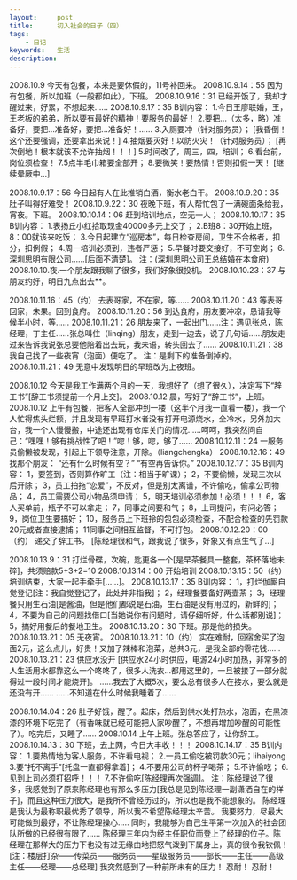 ```yaml
---
layout: 	post
title: 		初入社会的日子（四）
tags: 
	- 日记
keywords: 	生活
description: 	
---
```

2008.10.9
今天有包餐，本来是要休假的，11号补回来。
2008.10.9.14：55
因为有包餐，所以加班（一般都如此），下班。
2008.10.9.16：31
已经开饭了，我却才醒过来，好累，不想起来……
2008.10.9.17：35
B训内容：
1.今日王廖联婚，王，王老板的弟弟，所以要有最好的精神！要服务的最好！
2.要把…（太多，略）准备好，要把…准备好，要把…准备好！……
3.入厕要冲（针对服务员）；
[我昏倒！这个还要强调，还要拿出来说！]
4.抽烟要灭好！以防火灾！（针对服务员）；
[再次倒地！根本就该不允许抽烟！！！]
5.时间改了，周三，四，培训；
6.看台前，岗位须检查！
7.5点半毛巾箱要全部开；
8.要微笑！要热情！否则扣假一天！
[继续晕厥中...]

2008.10.9.17：56
今日起有人在此推销白酒，衡水老白干。
2008.10.9.20：35
肚子叫得好难受！
2008.10.9.22：30
夜晚下班，有人帮忙包了一满碗面条给我，宵夜。下班。
2008.10.10.14：06
赶到培训地点，空无一人；
2008.10.10.17：35
B训内容：
1.表扬丘小红拾取现金40000多元上交了；
2.B班8：30开始上班，8：00就该来吃饭；
3.今日起建立“巡房本”，每日检查房间，卫生不合格者，扣分，扣例假；
4.周一培训必须到，违者严惩；
5.早餐时要交接好，不可空岗；
6.深圳思明有限公司……[后面不清楚]。
注：(深圳思明公司王总结婚在本食府)
2008.10.10.夜.一个朋友跟我聊了很多，我们好象很投机。
2008.10.10.23：37
与朋友约好，明日九点出去**。

2008.10.11.16：45（约）
去表哥家，不在家，等……
2008.10.11.20：43
等表哥回家，未果。回到食府。
2008.10.11.20：56
到达食府，朋友要冲凉，恳请我等候半小时，等……
2008.10.11.21：26
朋友来了，一起出门……注：遇见张总，陈经理，丁主任……张总叫住（linqing）朋友，走到一边去，说了几句话……朋友走过来告诉我说张总要他陪着出去玩，我未语，转头回去了……
2008.10.11.21：38
我自己找了一些夜宵（泡面）便吃了。
注：是剩下的准备倒掉的。
2008.10.11.21：49
无意中发现明日的早班改为上夜班。

2008.10.12
今天是我工作满两个月的一天，我想好了（想了很久），决定写下“辞工书”[辞工书须提前一个月上交]。
2008.10.12
晨，写好了“辞工书”，上班。
2008.10.12
上午有包餐，把客人全部冲到一楼（这半个月我一直看一楼），我一个人忙得焦头烂额，并且发现有早班打水者没有打开电源烧水，全冷水，另外加大台，我一个人慢慢搬，中途还出现有仓库关门的情况……呵呵，我突然问自己：“嘿嘿！够有挑战性了吧！”唿！够，唿，够了……
2008.10.12.11：24
一服务员偷懒被发现，引起上下领导注意，开除。（liangchengka）
2008.10.12.16：49
找那个朋友：
“还有什么时候有空？”
“有空再告诉你。”
2008.10.12.17：35
B训内容：
1，要签到，否则算作旷工（注：相当于旷课）；
2，不要偷懒，发现三次以后开除；
3，员工拍拖“恋爱”，不反对，但是别太离谱，不许偷吃，偷拿公司物品；
4，员工需要公司小物品须申请；
5，明天培训必须参加！必须！！！
6，客人买单前，瓶子不可以拿走；
7，同事之间要和气；
8，上司提问，有问必答；
9，岗位卫生要搞好；
10，服务员上下班拎的包包必须检查，不配合检查的先罚款20元或者直接逮捕；
11同事之间相互监督，不可打包。
2008.10.12.20：00（约）
递交了辞工书。
[陈经理很和气，跟我说了很多，好象又有点生气了...]

2008.10.13.9：31
打烂骨碟，次碗，匙更各一个[是早茶餐具一整套，茶杯落地未碎]，共须赔款5+3+2=10
2008.10.13.14：00
开始培训
2008.10.13.15：50（约）
培训结束，大家一起手牵手[......]。
2008.10.13.17：35
B训内容：
1，打烂伽厮自觉登记[注：我自觉登记了，此处并非指我]；
2，经理餐要备好两壶茶；
3，经理餐只用生石油[是酱油，但是他们都说是石油，生石油是没有用过的，新鲜的]；
4，不要为自己的问题找借口[当她说你有问题时，请仔细听好，什么话都别说]；
5，搞好用餐后的餐地卫生。
2008.10.13.20：30
下班。那是他的损失。
2008.10.13.21：05
无夜宵。
2008.10.13.21：10（约）
实在难耐，回宿舍买了泡面2元，这么点儿，好贵！又加了辣棒和泡菜，总共3元，是我全部的零花钱……2008.10.13.21：23
供应水没开
[供应水24小时供应，电源24小时加热，非常多的人生活用水都靠这么一个咚咚了，很多人洗衣...都用这里的，一旦被接了一部分就得过一段时间才能烧开]。
……我去了大概5次，要么总有很多人在接水，要么就是还没有开……
……不知道在什么时候我睡着了……

2008.10.14.04：26
肚子好饿，醒了。起床，然后到供水处打热水，泡面，在黑漆漆的环境下吃完了（有香味就已经可能把人家吵醒了，不想再增加吵醒的可能性了）。吃完后，又睡了……
2008.10.14
上午上班。张总答应了，让你辞工。
2008.10.14.13：30
下班，去上网，今日大丰收！！！
2008.10.14.17：35
B训内容：
1.要热情地为客人服务，不许看电视；
2.一员工偷吃被罚款30元；lihaiyong
3.要“托不离手”[托盘一直都得拿着]；
4.不要用公司的杯子喝茶；
5.不许偷吃；
6.见到上司必须打招呼！！！
7.不许偷吃[陈经理再次强调]。
注：陈经理说了很多，我感觉到了原来陈经理也有那么多压力[我总是见到陈经理一副潇洒自在的样子]，而且这种压力很大，是我所不曾经历过的，所以也是我不能想象的。
陈经理是我认为最称职最优秀了领导，所以我不希望陈经理太辛苦。
我要努力，尽最大可能做到最好，不让陈经理操心…..
同时，我能够为自己生平第一次加入的社会团队所做的已经很有限了……
陈经理三年内为经主任职位而登上了经理的位子。陈经理在那样大的压力下也没有过无缘由地把怒气泼到下属身上，真的很令我钦佩！
[注：楼层打杂——传菜员——服务员——星级服务员——部长——主任——高级主任——经理——总经理]
我突然感到了一种前所未有的压力！
忍耐！
忍耐！